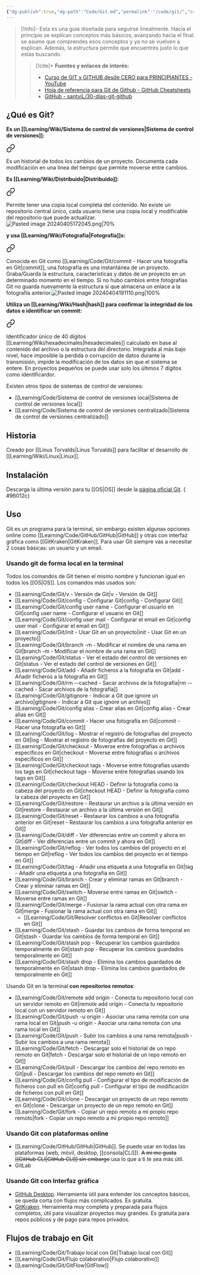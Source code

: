 ```yaml
---
{"dg-publish":true,"dg-path":"Code/Git.md","permalink":"/code/git/","created":"2024-03-14T13:56","updated":"2024-04-12T15:37"}
---
```



> [!info]-
> Esta es una guía diseñada para seguirse linealmente. Hacia el principio se explican conceptos más básicos, avanzando hacia el final se asume que comprendes esos conceptos y ya no se vuelven a explican. Además, la estructura permite que encuentres justo lo que estas buscando.
> 
>> [!cite]+ **Fuentes y enlaces de interés:**
>> - [Curso de GIT y GITHUB desde CERO para PRINCIPIANTES - YouTube](https://youtube.com/watch?v=3GymExBkKjE)
>> - [Hoja de referencia para Git de Github - GitHub Cheatsheets](https://training.github.com/downloads/es_ES/github-git-cheat-sheet/)
>> - [GitHub - santyjL/30-dias-git-github](https://github.com/santyjL/30-dias-git-github/tree/main)

## ¿Qué es Git?
**Es un [[Learning/Wiki/Sistema de control de versiones\|Sistema de control de versiones]]:** 
<div class="transclusion internal-embed is-loaded"><a class="markdown-embed-link" href="/sistema-de-control-de-versiones/#4a1b0e" aria-label="Open link"><svg xmlns="http://www.w3.org/2000/svg" width="24" height="24" viewBox="0 0 24 24" fill="none" stroke="currentColor" stroke-width="2" stroke-linecap="round" stroke-linejoin="round" class="svg-icon lucide-link"><path d="M10 13a5 5 0 0 0 7.54.54l3-3a5 5 0 0 0-7.07-7.07l-1.72 1.71"></path><path d="M14 11a5 5 0 0 0-7.54-.54l-3 3a5 5 0 0 0 7.07 7.07l1.71-1.71"></path></svg></a><div class="markdown-embed">



Es un historial de todos los cambios de un proyecto. Documenta cada modificación en una linea del tiempo que permite moverse entre cambios. 

</div></div>


**Es [[Learning/Wiki/Distribuido\|Distribuido]]:** 
<div class="transclusion internal-embed is-loaded"><a class="markdown-embed-link" href="/distribuido/#703a42" aria-label="Open link"><svg xmlns="http://www.w3.org/2000/svg" width="24" height="24" viewBox="0 0 24 24" fill="none" stroke="currentColor" stroke-width="2" stroke-linecap="round" stroke-linejoin="round" class="svg-icon lucide-link"><path d="M10 13a5 5 0 0 0 7.54.54l3-3a5 5 0 0 0-7.07-7.07l-1.72 1.71"></path><path d="M14 11a5 5 0 0 0-7.54-.54l-3 3a5 5 0 0 0 7.07 7.07l1.71-1.71"></path></svg></a><div class="markdown-embed">



Permite tener una copia local completa del contenido. No existe un repositorio central único, cada usuario tiene una copia local y modificable del repositorio que puede actualizar.![Pasted image 20240405172045.png|70%](/img/user/Engine/Attachments/Pasted%20image%2020240405172045.png) 

</div></div>


**y usa [[Learning/Wiki/Fotografía\|Fotografía]]s:** 
<div class="transclusion internal-embed is-loaded"><a class="markdown-embed-link" href="/fotografia/#3dcda9" aria-label="Open link"><svg xmlns="http://www.w3.org/2000/svg" width="24" height="24" viewBox="0 0 24 24" fill="none" stroke="currentColor" stroke-width="2" stroke-linecap="round" stroke-linejoin="round" class="svg-icon lucide-link"><path d="M10 13a5 5 0 0 0 7.54.54l3-3a5 5 0 0 0-7.07-7.07l-1.72 1.71"></path><path d="M14 11a5 5 0 0 0-7.54-.54l-3 3a5 5 0 0 0 7.07 7.07l1.71-1.71"></path></svg></a><div class="markdown-embed">



Conocida en Git como [[Learning/Code/Git/commit - Hacer una fotografía en Git\|commit]], una fotografía es una instantánea de un proyecto. Graba/Guarda la estructura, características y datos de un proyecto en un determinado momento en el tiempo. Si no hubo cambios entre fotografías Git no guarda nuevamente la estructura si que almacena un enlace a la fotografía anterior.![Pasted image 20240404191110.png|100%](/img/user/Engine/Attachments/Pasted%20image%2020240404191110.png) 

</div></div>


**Utiliza un [[Learning/Wiki/Hash\|hash]] para confirmar la integridad de los datos e identificar un commit:** 

<div class="transclusion internal-embed is-loaded"><a class="markdown-embed-link" href="/hash/#c1dcc8" aria-label="Open link"><svg xmlns="http://www.w3.org/2000/svg" width="24" height="24" viewBox="0 0 24 24" fill="none" stroke="currentColor" stroke-width="2" stroke-linecap="round" stroke-linejoin="round" class="svg-icon lucide-link"><path d="M10 13a5 5 0 0 0 7.54.54l3-3a5 5 0 0 0-7.07-7.07l-1.72 1.71"></path><path d="M14 11a5 5 0 0 0-7.54-.54l-3 3a5 5 0 0 0 7.07 7.07l1.71-1.71"></path></svg></a><div class="markdown-embed">



Identificador único de 40 dígitos [[Learning/Wiki/hexadecimales\|hexadecimales]] calculado en base al contenido del archivo o la estructura del directorio. Integrada al más bajo nivel, hace imposible la perdida o corrupción de datos durante la transmisión, impide la modificación de los datos sin que el sistema se entere. En proyectos pequeños se puede usar solo los últimos 7 dígitos como identificardor. 

</div></div>
  

Existen otros tipos de sistemas de control de versiones:
- [[Learning/Code/Sistema de control de versiones local\|Sistema de control de versiones local]] 
- [[Learning/Code/Sistema de control de versiones centralizado\|Sistema de control de versiones centralizado]] 
## Historia
Creado por [[Linus Torvalds\|Linus Torvalds]] para facilitar el desarrollo de [[Learning/Wiki/Linux\|Linux]].

## Instalación
Descarga la última versión para tu [[OS\|OS]] desde la [página oficial Git](https://git-scm.com/).
{ #96012c}


## Uso
Git es un programa para la terminal, sin embargo existen algunas opciones online como [[Learning/Code/GitHub/GitHub\|GitHub]] y otras con interfaz gráfica como [[GitKraken\|GitKraken]]. Para usar Git siempre vas a necesitar 2 cosas básicas: un usuario y un email.

### Usando git de forma local en la terminal
Todos los comandos de Git tienen el mismo nombre y funcionan igual en todos los [[OS\|OS]]. Los comandos más usados son:
- [[Learning/Code/Git/v - Versión de Git\|v - Versión de Git]]
- [[Learning/Code/Git/config - Configurar Git\|config - Configurar Git]]
- [[Learning/Code/Git/config user name - Configurar el usuario en Git\|config user name - Configurar el usuario en Git]]
- [[Learning/Code/Git/config user mail - Configurar el email en Git\|config user mail - Configurar el email en Git]]
- [[Learning/Code/Git/init - Usar Git en un proyecto\|init - Usar Git en un proyecto]] 
- [[Learning/Code/Git/branch -m - Modificar el nombre de una rama en Git\|branch -m - Modificar el nombre de una rama en Git]] 
- [[Learning/Code/Git/status - Ver el estado del control de versiones en Git\|status - Ver el estado del control de versiones en Git]]
- [[Learning/Code/Git/add - Añadir ficheros a la fotografía en Git\|add - Añadir ficheros a la fotografía en Git]]
- [[Learning/Code/Git/rm --cached - Sacar archivos de la fotografía\|rm --cached - Sacar archivos de la fotografía]] 
- [[Learning/Code/Git/gitignore - Indicar a Git que ignore un archivo\|gitignore - Indicar a Git que ignore un archivo]] 
- [[Learning/Code/Git/config alias - Crear alias en Git\|config alias - Crear alias en Git]]
- [[Learning/Code/Git/commit - Hacer una fotografía en Git\|commit - Hacer una fotografía en Git]]
- [[Learning/Code/Git/log - Mostrar el registro de fotografías del proyecto en Git\|log - Mostrar el registro de fotografías del proyecto en Git]] 
- [[Learning/Code/Git/checkout - Moverse entre fotografías o archivos específicos en Git\|checkout - Moverse entre fotografías o archivos específicos en Git]] 
- [[Learning/Code/Git/checkout tags - Moverse entre fotografías usando los tags en Git\|checkout tags - Moverse entre fotografías usando los tags en Git]] 
- [[Learning/Code/Git/checkout HEAD - Definir la fotografía como la cabeza del proyecto en Git\|checkout HEAD - Definir la fotografía como la cabeza del proyecto en Git]] 
- [[Learning/Code/Git/restore - Restaurar un archivo a la última versión en Git\|restore - Restaurar un archivo a la última versión en Git]] 
- [[Learning/Code/Git/reset - Restaurar los cambios a una fotografía anterior en  Git\|reset - Restaurar los cambios a una fotografía anterior en  Git]] 
- [[Learning/Code/Git/diff - Ver diferencias entre un commit y ahora en Git\|diff - Ver diferencias entre un commit y ahora en Git]] 
- [[Learning/Code/Git/reflog - Ver todos los cambios del proyecto en el tiempo en Git\|reflog - Ver todos los cambios del proyecto en el tiempo en Git]] 
- [[Learning/Code/Git/tag - Añadir una etiqueta a una fotografía en Git\|tag - Añadir una etiqueta a una fotografía en Git]] 
- [[Learning/Code/Git/branch - Crear y eliminar ramas en Git\|branch - Crear y eliminar ramas en Git]] 
- [[Learning/Code/Git/switch - Moverse entre ramas en Git\|switch - Moverse entre ramas en Git]] 
- [[Learning/Code/Git/merge - Fusionar la rama actual con otra rama en Git\|merge - Fusionar la rama actual con otra rama en Git]] 
   - [[Learning/Code/Git/Resolver conflictos en Git\|Resolver conflictos en Git]] 
- [[Learning/Code/Git/stash - Guardar los cambios de forma temporal en Git\|stash - Guardar los cambios de forma temporal en Git]] 
- [[Learning/Code/Git/stash pop - Recuperar los cambios guardados temporalmente en Git\|stash pop - Recuperar los cambios guardados temporalmente en Git]] 
- [[Learning/Code/Git/stash drop - Elimina los cambios guardados de temporalmente en Git\|stash drop - Elimina los cambios guardados de temporalmente en Git]] 

Usando Git en la terminal **con repositorios remotos**: 
- [[Learning/Code/Git/remote add origin - Conecta tu repositorio local con un servidor remoto en Git\|remote add origin - Conecta tu repositorio local con un servidor remoto en Git]] 
- [[Learning/Code/Git/push -u origin - Asociar una rama remota con una rama local en Git\|push -u origin - Asociar una rama remota con una rama local en Git]] 
- [[Learning/Code/Git/push - Subir los cambios a una rama remota\|push - Subir los cambios a una rama remota]] 
- [[Learning/Code/Git/fetch - Descargar solo el historial de un repo remoto en Git\|fetch - Descargar solo el historial de un repo remoto en Git]] 
- [[Learning/Code/Git/pull - Descargar los cambios del repo remoto en Git\|pull - Descargar los cambios del repo remoto en Git]] 
- [[Learning/Code/Git/config pull - Configurar el tipo de modificación de ficheros con pull en Git\|config pull - Configurar el tipo de modificación de ficheros con pull en Git]] 
- [[Learning/Code/Git/clone - Descargar un proyecto de un repo remoto en Git\|clone - Descargar un proyecto de un repo remoto en Git]] 
- [[Learning/Code/Git/fork - Copiar un repo remoto a mi propio repo remoto\|fork - Copiar un repo remoto a mi propio repo remoto]] 

### Usando Git con plataformas online 
- [[Learning/Code/GitHub/GitHub\|GitHub]]. Se puede usar en todas las plataformas (web, móvil, desktop, [[consola\|CLI]]). ~~A mi me gusta [[GitHub CLI\|GitHub CLI]] sin embargo~~ usa lo que a ti te sea más útil. 
- GitLab

### Usando Git con Interfaz gráfica
- [GitHub Desktop](https://desktop.github.com/). Herramienta útil para entender los conceptos básicos, se queda corta con flujos más complicados. Es gratuita.
- [GitKraken](https://www.gitkraken.com/). Herramienta muy completa y preparada para flujos completos, útil para visualizar proyectos muy grandes. Es gratuita para repos públicos y de pago para repos privados. 

## Flujos de trabajo en Git
- [[Learning/Code/Git/Trabajo local con Git\|Trabajo local con Git]] 
- [[Learning/Code/Git/Flujo colaborativo\|Flujo colaborativo]] 
- [[Learning/Code/Git/GitFlow\|GitFlow]] 